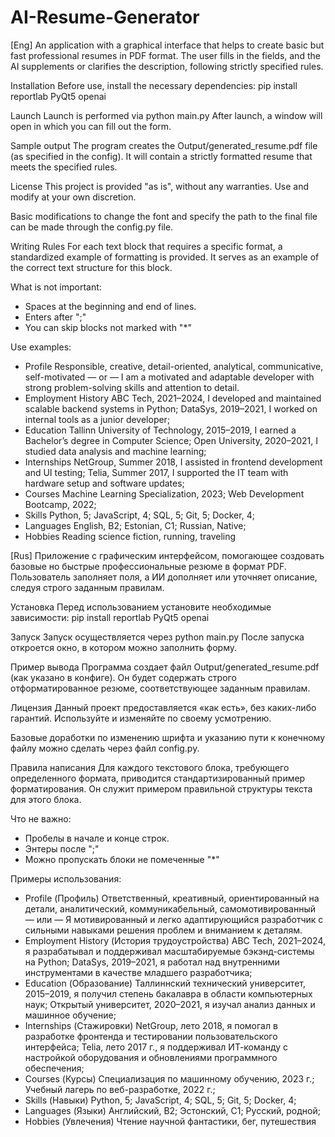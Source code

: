 # AI-Resume-Generator
[Eng]
An application with a graphical interface that helps to create basic but fast professional resumes in PDF format. The user fills in the fields, and the AI ​​supplements or clarifies the description, following strictly specified rules.

Installation
Before use, install the necessary dependencies:
pip install reportlab PyQt5 openai

Launch
Launch is performed via python main.py
After launch, a window will open in which you can fill out the form.

Sample output
The program creates the Output/generated_resume.pdf file (as specified in the config). It will contain a strictly formatted resume that meets the specified rules.

License
This project is provided "as is", without any warranties. Use and modify at your own discretion.

Basic modifications to change the font and specify the path to the final file can be made through the config.py file.

Writing Rules
For each text block that requires a specific format, a standardized example of formatting is provided. It serves as an example of the correct text structure for this block.

What is not important:
- Spaces at the beginning and end of lines.
- Enters after ";"
- You can skip blocks not marked with "*"

Use examples:
- Profile
Responsible, creative, detail-oriented, analytical, communicative, self-motivated
— or —
I am a motivated and adaptable developer with strong problem-solving skills and attention to detail.
- Employment History
ABC Tech, 2021–2024, I developed and maintained scalable backend systems in Python;
DataSys, 2019–2021, I worked on internal tools as a junior developer;
- Education
Tallinn University of Technology, 2015–2019, I earned a Bachelor’s degree in Computer Science;
Open University, 2020–2021, I studied data analysis and machine learning;
- Internships
NetGroup, Summer 2018, I assisted in frontend development and UI testing;
Telia, Summer 2017, I supported the IT team with hardware setup and software updates;
- Courses
Machine Learning Specialization, 2023;
Web Development Bootcamp, 2022;
- Skills
Python, 5;
JavaScript, 4;
SQL, 5;
Git, 5;
Docker, 4;
- Languages
English, B2;
Estonian, C1;
Russian, Native;
- Hobbies
Reading science fiction, running, traveling

[Rus]
Приложение с графическим интерфейсом, помогающее создовать базовые но быстрые профессиональные резюме в формат PDF. Пользователь заполняет поля, а ИИ дополняет или уточняет описание, следуя строго заданным правилам.

Установка
Перед использованием установите необходимые зависимости:
pip install reportlab PyQt5 openai

Запуск
Запуск осуществляется через python main.py
После запуска откроется окно, в котором можно заполнить форму.

Пример вывода
Программа создает файл Output/generated_resume.pdf (как указано в конфиге). Он будет содержать строго отформатированное резюме, соответствующее заданным правилам.

Лицензия
Данный проект предоставляется «как есть», без каких-либо гарантий. Используйте и изменяйте по своему усмотрению.

Базовые доработки по изменению шрифта и указанию пути к конечному файлу можно сделать через файл config.py.

Правила написания
Для каждого текстового блока, требующего определенного формата, приводится стандартизированный пример форматирования. Он служит примером правильной структуры текста для этого блока.

Что не важно:
- Пробелы в начале и конце строк.
- Энтеры после ";"
- Можно пропускать блоки не помеченные "*"

Примеры использования:
- Profile (Профиль)
Ответственный, креативный, ориентированный на детали, аналитический, коммуникабельный, самомотивированный
— или —
Я мотивированный и легко адаптирующийся разработчик с сильными навыками решения проблем и вниманием к деталям.
- Employment History (История трудоустройства)
ABC Tech, 2021–2024, я разрабатывал и поддерживал масштабируемые бэкэнд-системы на Python;
DataSys, 2019–2021, я работал над внутренними инструментами в качестве младшего разработчика;
- Education (Образование)
Таллиннский технический университет, 2015–2019, я получил степень бакалавра в области компьютерных наук;
Открытый университет, 2020–2021, я изучал анализ данных и машинное обучение;
- Internships (Стажировки)
NetGroup, лето 2018, я помогал в разработке фронтенда и тестировании пользовательского интерфейса;
Telia, лето 2017 г., я поддерживал ИТ-команду с настройкой оборудования и обновлениями программного обеспечения;
- Courses (Курсы)
Специализация по машинному обучению, 2023 г.;
Учебный лагерь по веб-разработке, 2022 г.;
- Skills (Навыки)
Python, 5;
JavaScript, 4;
SQL, 5;
Git, 5;
Docker, 4;
- Languages (Языки)
Английский, B2;
Эстонский, C1;
Русский, родной;
- Hobbies (Увлечения)
Чтение научной фантастики, бег, путешествия
